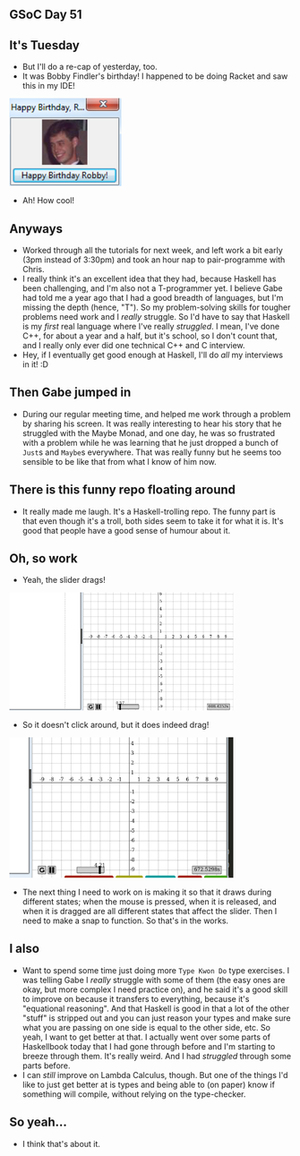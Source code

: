 ## GSoC Day 51

## It's Tuesday
- But I'll do a re-cap of yesterday, too.
- It was Bobby Findler's birthday! I happened to be doing Racket and saw this in my IDE!

<img src="/images/bobby_f/bobby_birthday.png" width="200">

- Ah! How cool!

## Anyways
- Worked through all the tutorials for next week, and left work a bit early (3pm instead of 3:30pm)
  and took an hour nap to pair-programme with Chris. 
- I really think it's an excellent idea that they had, because Haskell has been challenging, and 
  I'm also not a T-programmer yet. I believe Gabe had told me a year ago that I had a good breadth
  of languages, but I'm missing the depth (hence, "T"). So my problem-solving skills for tougher
  problems need work and I *really* struggle. So I'd have to say that Haskell is my *first* real
  language where I've really *struggled*. I mean, I've done C++, for about a year and a half,
  but it's school, so I don't count that, and I really only ever did one technical C++ and C interview.
- Hey, if I eventually get good enough at Haskell, I'll do *all* my interviews in it! :D

## Then Gabe jumped in
- During our regular meeting time, and helped me work through a problem by sharing his screen.
  It was really interesting to hear his story that he struggled with the Maybe Monad, and one day,
  he was so frustrated with a problem while he was learning that he just dropped a bunch of ```Just```s
  and ```Maybe```s everywhere. That was really funny but he seems too sensible to be like that from what
  I know of him now. 
  
## There is this funny repo floating around
- It really made me laugh. It's a Haskell-trolling repo. The funny part is that even though it's a troll,
  both sides seem to take it for what it is. It's good that people have a good sense of humour about it.
  
## Oh, so work
- Yeah, the slider drags!

<img src="/images/bobby_f/sliderdrags.png" width="400">

- So it doesn't click around, but it does indeed drag!

<img src="/images/bobby_f/sliderdrags1.png" width="400">

- The next thing I need to work on is making it so that it draws during different states; 
  when the mouse is pressed, when it is released, and when it is dragged are all different
  states that affect the slider. Then I need to make a snap to function. So that's in the works.
  
## I also
 - Want to spend some time just doing more ```Type Kwon Do``` type exercises. I was telling Gabe
   I *really* struggle with some of them (the easy ones are okay, but more complex I need practice on),
   and he said it's a good skill to improve on because it transfers to everything, because it's 
   "equational reasoning". And that Haskell is good in that a lot of the other "stuff" is stripped out
   and you can just reason your types and make sure what you are passing on one side is equal to the other side, etc.
   So yeah, I want to get better at that. I actually went over some parts of Haskellbook today that I had
   gone through before and I'm starting to breeze through them. It's really weird. And I had *struggled*
   through some parts before. 
 - I can *still* improve on Lambda Calculus, though. But one of the things I'd like to just get better at
   is types and being able to (on paper) know if something will compile, without relying on the type-checker.
   
 ## So yeah...
 - I think that's about it. 
